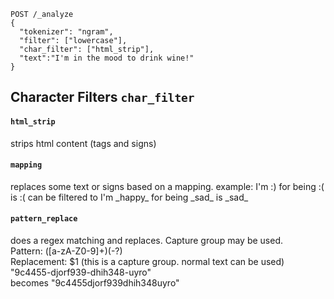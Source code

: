 ```
POST /_analyze
{
  "tokenizer": "ngram",
  "filter": ["lowercase"], 
  "char_filter": ["html_strip"], 
  "text":"I'm in the mood to drink wine!"
}
```
## Character Filters `char_filter`

#### `html_strip`
strips html content (tags and signs)

#### `mapping`
replaces some text or signs based on a mapping.
example: I'm :) for being :( is :( can be filtered to I'm \_happy_ for being \_sad_ is \_sad_

#### `pattern_replace`
does a regex matching and replaces. Capture group may be used.<br>
Pattern: ([a-zA-Z0-9]+)(-?)<br>
Replacement: $1 (this is a capture group. normal text can be used)<br>
"9c4455-djorf939-dhih348-uyro"<br> becomes
"9c4455djorf939dhih348uyro"
